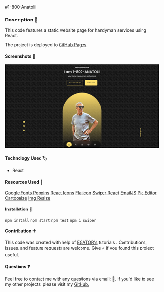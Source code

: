 #1-800-Anatolii



### Description :page_with_curl:

This code features a static website page for handyman services using React. 

The project is deployed to [GitHub Pages](https://shopandshop.herokuapp.com/)

#### Screenshots :camera_flash:
![screenshot](./src/images/screenshot.png)

#### Technology Used :label: 

* React

#### Resources Used :wrench: 

[Google Fonts Poppins](https://fonts.google.com/?query=poppins)
[React Icons](https://react-icons.github.io/react-icons/)
[Flaticon](https://www.flaticon.com/)
[Swiper React](https://swiperjs.com/react)
[EmailJS](https://www.emailjs.com/)
[Pic Editor](https://www5.lunapic.com/editor/)
[Cartoonize](https://edit.cartoonize.net/)
[Img Resize](https://resizing.app/)

#### Installation :electric_plug:

`npm install`
`npm start`
`npm test`
`npm i swiper`

#### Contribution :heavy_plus_sign: 

This code was created with help of [EGATOR's](https://www.youtube.com/channel/UCL8l_VxCAN0jOpaLaRAm8sQ) tutorials . Contributions, issues, and feature requests are welcome. Give :star: if you found this project useful. 

#### Questions :question: 
Feel free to contact me with any questions via email: [:e-mail:](pryadkamaryna@gmail.com).
If you'd like to see my other projects, please visit my [GitHub.](https://github.com/MarynaPR?tab=repositories)